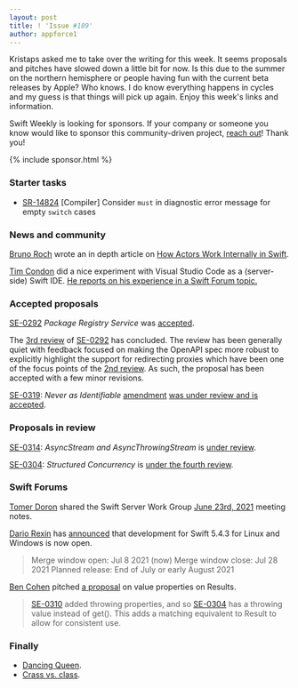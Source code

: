 ```yaml
---
layout: post
title: ! 'Issue #189'
author: appforce1
---
```


Kristaps asked me to take over the writing for this week. It seems proposals and pitches have slowed down a little bit for now. Is this due to the summer on the northern hemisphere or people having fun with the current beta releases by Apple? Who knows. I do know everything happens in cycles and my guess is that things will pick up again. Enjoy this week's links and information.

Swift Weekly is looking for sponsors. If your company or someone you know would like to sponsor this community-driven project, [reach out](https://swiftweeklybrief.com/sponsorship/)! Thank you!

<!--excerpt-->

{% include sponsor.html %}

### Starter tasks

* [SR-14824](https://bugs.swift.org/browse/SR-14883) [Compiler] Consider `must` in diagnostic error message for empty `switch` cases

### News and community

[Bruno Roch](https://twitter.com/rockbruno_) wrote an in depth article on [How Actors Work Internally in Swift](https://swiftrocks.com/how-actors-work-internally-in-swift/).

[Tim Condon](https://twitter.com/0xTim) did a nice experiment with Visual Studio Code as a (server-side) Swift IDE. [He reports on his experience in a Swift Forum topic.](https://twitter.com/0xTim/status/1412775961343442954)

### Accepted proposals

[SE-0292](https://github.com/apple/swift-evolution/blob/main/proposals/0292-package-registry-service.md) *Package Registry Service* was [accepted](https://forums.swift.org/t/accepted-with-modifications-se-0292-package-registry-service/49849).

The [3rd review](https://forums.swift.org/t/se-0292-3rd-review-package-registry-service/) of [SE-0292](https://github.com/apple/swift-evolution/blob/main/proposals/0292-package-registry-service.md) has concluded. The review has been generally quiet with feedback focused on making the OpenAPI spec more robust to explicitly highlight the support for redirecting proxies which have been one of the focus points of the [2nd review](https://forums.swift.org/t/se-0292-2nd-review-package-registry-service/). As such, the proposal has been accepted with a few minor revisions.

[SE-0319](https://github.com/apple/swift-evolution/blob/main/proposals/0319-never-identifiable.md): *Never as Identifiable* [amendment](https://github.com/apple/swift-evolution/pull/1399) [was under review and is accepted](https://forums.swift.org/t/se-0319-never-as-identifiable/50246).

### Proposals in review

[SE-0314](https://github.com/apple/swift-evolution/blob/main/proposals/0314-async-stream.md): *AsyncStream and AsyncThrowingStream* is [under review](https://forums.swift.org/t/se-0314-second-review-asyncstream-and-asyncthrowingstream/49803).

[SE-0304](https://github.com/apple/swift-evolution/blob/main/proposals/0319-never-identifiable.md): *Structured Concurrency* is [under the fourth review](https://forums.swift.org/t/se-0304-4th-review-structured-concurrency/50281).

### Swift Forums

[Tomer Doron](https://forums.swift.org/u/tomerd) shared the Swift Server Work Group [June 23rd, 2021](https://forums.swift.org/t/june-23rd-2021/50273) meeting notes.

[Dario Rexin](https://twitter.com/drexin) has [announced](https://forums.swift.org/t/development-open-for-swift-5-4-3-for-linux-and-windows/50302) that development for Swift 5.4.3 for Linux and Windows is now open.

> Merge window open: Jul 8 2021 (now)
> Merge window close: Jul 28 2021
> Planned release: End of July or early August 2021

[Ben Cohen](https://twitter.com/AirspeedSwift) pitched [a proposal](https://forums.swift.org/t/add-value-property-to-result/50253) on value properties on Results.

> [SE-0310](https://github.com/apple/swift-evolution/blob/main/proposals/0310-effectful-readonly-properties.md) added throwing properties, and so [SE-0304](https://github.com/apple/swift-evolution/blob/main/proposals/0304-structured-concurrency.md)
has a throwing value instead of get(). This adds a matching equivalent to Result
to allow for consistent use.

### Finally

* [Dancing Queen](https://twitter.com/jesse_squires/status/1411519690023739397).
* [Crass vs. class](https://twitter.com/jckarter/status/1411717750553120772).
